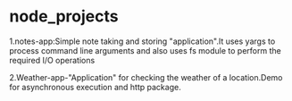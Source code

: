 # node_projects

1.notes-app:Simple note taking and storing "application".It uses yargs to process command line arguments and also uses fs module to perform the required I/O operations



2.Weather-app-"Application" for checking the weather of a location.Demo for asynchronous execution and http package.
